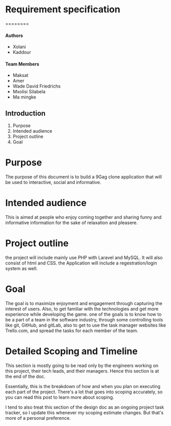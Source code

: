 # Requirement specification
========

#### Authors

   * Xolani
   * Kaddour

   #### Team Members

   * Maksat
   * Amer 
   * Wade David Friedrichs
   * Mxolisi Silabela
   * Ma mingke

## Introduction

1. Purpose
2. Intended audience 
3. Project outline  
4. Goal  

# Purpose 
The purpose of this document is to build a 9Gag clone application that will be used to interactive, social and informative.

# Intended audience
This is aimed at people who enjoy coming together and sharing funny and informative information for the sake of relaxation and pleasere. 

# Project outline

the project will include mainly use PHP with Laravel and MySQL.
It will also consist of html and CSS.
the Application will include a regestration/login system as well.

# Goal 
The goal is to maximize enjoyment and engagement through capturing the interest of users.
Also, to get familiar with the technologies and get more experience while developing the game.
one of the goals is to know how to be a part of a team in the software industry, through some controlling tools like git, GitHub, and gitLab, also to get to use the task manager websites like Trello.com, and spread the tasks for each member of the team.

# Detailed Scoping and Timeline
This section is mostly going to be read only by the engineers working on this project, their tech leads, and their managers. Hence this section is at the end of the doc.

Essentially, this is the breakdown of how and when you plan on executing each part of the project. There's a lot that goes into scoping accurately, so you can read this post to learn more about scoping.

I tend to also treat this section of the design doc as an ongoing project task tracker, so I update this whenever my scoping estimate changes. But that's more of a personal preference.